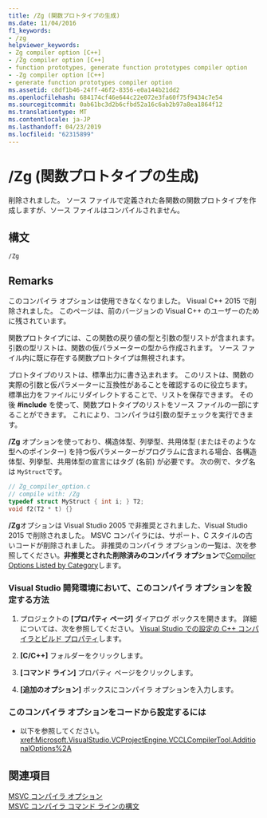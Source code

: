 ```yaml
---
title: /Zg (関数プロトタイプの生成)
ms.date: 11/04/2016
f1_keywords:
- /zg
helpviewer_keywords:
- Zg compiler option [C++]
- /Zg compiler option [C++]
- function prototypes, generate function prototypes compiler option
- -Zg compiler option [C++]
- generate function prototypes compiler option
ms.assetid: c8df1b46-24ff-46f2-8356-e0a144b21dd2
ms.openlocfilehash: 684174cf46e644c22e072e3fa60f75f9434c7e54
ms.sourcegitcommit: 0ab61bc3d2b6cfbd52a16c6ab2b97a8ea1864f12
ms.translationtype: MT
ms.contentlocale: ja-JP
ms.lasthandoff: 04/23/2019
ms.locfileid: "62315899"
---
```

# <a name="zg-generate-function-prototypes"></a>/Zg (関数プロトタイプの生成)

削除されました。 ソース ファイルで定義された各関数の関数プロトタイプを作成しますが、ソース ファイルはコンパイルされません。

## <a name="syntax"></a>構文

```
/Zg
```

## <a name="remarks"></a>Remarks

このコンパイラ オプションは使用できなくなりました。 Visual C++ 2015 で削除されました。 このページは、前のバージョンの Visual C++ のユーザーのために残されています。

関数プロトタイプには、この関数の戻り値の型と引数の型リストが含まれます。 引数の型リストは、関数の仮パラメーターの型から作成されます。 ソース ファイル内に既に存在する関数プロトタイプは無視されます。

プロトタイプのリストは、標準出力に書き込まれます。 このリストは、関数の実際の引数と仮パラメーターに互換性があることを確認するのに役立ちます。 標準出力をファイルにリダイレクトすることで、リストを保存できます。 その後 **#include** を使って、関数プロトタイプのリストをソース ファイルの一部にすることができます。 これにより、コンパイラは引数の型チェックを実行できます。

**/Zg** オプションを使っており、構造体型、列挙型、共用体型 (またはそのような型へのポインター) を持つ仮パラメーターがプログラムに含まれる場合、各構造体型、列挙型、共用体型の宣言にはタグ (名前) が必要です。 次の例で、タグ名は `MyStruct`です。

```C
// Zg_compiler_option.c
// compile with: /Zg
typedef struct MyStruct { int i; } T2;
void f2(T2 * t) {}
```

**/Zg**オプションは Visual Studio 2005 で非推奨とされました、Visual Studio 2015 で削除されました。 MSVC コンパイラには、サポート、C スタイルの古いコードが削除されました。 非推奨のコンパイラ オプションの一覧は、次を参照してください。**非推奨とされた削除済みのコンパイラ オプション**で[Compiler Options Listed by Category](compiler-options-listed-by-category.md)します。

### <a name="to-set-this-compiler-option-in-the-visual-studio-development-environment"></a>Visual Studio 開発環境において、このコンパイラ オプションを設定する方法

1. プロジェクトの **[プロパティ ページ]** ダイアログ ボックスを開きます。 詳細については、次を参照してください。 [Visual Studio での設定の C++ コンパイラとビルド プロパティ](../working-with-project-properties.md)します。

1. **[C/C++]** フォルダーをクリックします。

1. **[コマンド ライン]** プロパティ ページをクリックします。

1. **[追加のオプション]** ボックスにコンパイラ オプションを入力します。

### <a name="to-set-this-compiler-option-programmatically"></a>このコンパイラ オプションをコードから設定するには

- 以下を参照してください。<xref:Microsoft.VisualStudio.VCProjectEngine.VCCLCompilerTool.AdditionalOptions%2A>

## <a name="see-also"></a>関連項目

[MSVC コンパイラ オプション](compiler-options.md)<br/>
[MSVC コンパイラ コマンド ラインの構文](compiler-command-line-syntax.md)
